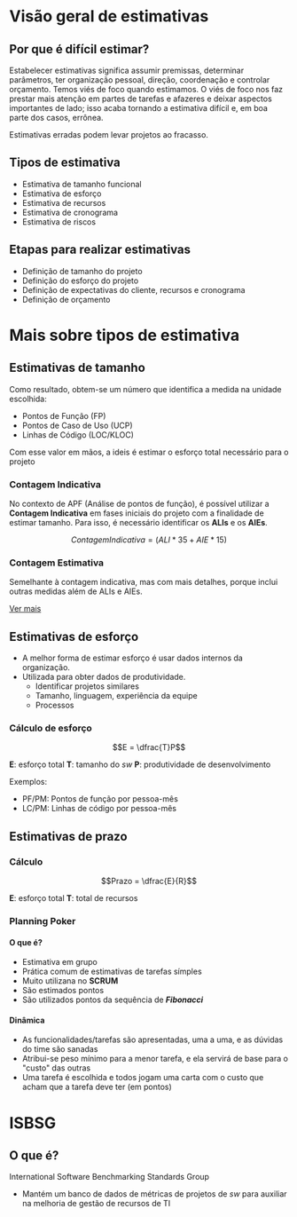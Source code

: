 # Visão geral de estimativas

## Por que é difícil estimar?

Estabelecer estimativas significa assumir premissas, determinar parâmetros, ter organização pessoal, direção, coordenação e controlar orçamento. Temos viés de foco quando estimamos. O viés de foco nos faz prestar mais atenção em partes de tarefas e afazeres e deixar aspectos importantes de lado; isso acaba tornando a estimativa difícil e, em boa parte dos casos, errônea.

Estimativas erradas podem levar projetos ao fracasso.

## Tipos de estimativa

- Estimativa de tamanho funcional
- Estimativa de esforço
- Estimativa de recursos
- Estimativa de cronograma
- Estimativa de riscos

## Etapas para realizar estimativas

- Definição de tamanho do projeto
- Definição do esforço do projeto
- Definição de expectativas do cliente, recursos e cronograma
- Definição de orçamento

# Mais sobre tipos de estimativa

## Estimativas de tamanho

Como resultado, obtem-se um número que identifica a medida na unidade escolhida:

- Pontos de Função (FP)
- Pontos de Caso de Uso (UCP)
- Linhas de Código (LOC/KLOC)

Com esse valor em mãos, a ideis é estimar o esforço total necessário para o projeto

### Contagem Indicativa

No contexto de APF (Análise de pontos de função), é possível utilizar a **Contagem Indicativa** em fases iniciais do projeto com a finalidade de estimar tamanho. Para isso, é necessário identificar os **ALIs** e os **AIEs**.

$$ContagemIndicativa = (ALI*35 + AIE*15)$$

### Contagem Estimativa

Semelhante à contagem indicativa, mas com mais detalhes, porque inclui outras medidas além de ALIs e AIEs.

[Ver mais](https://www.fattocs.com/analise-de-pontos-de-funcao/contagem-antecipada-de-pontos-de-funcao/)

## Estimativas de esforço

- A melhor forma de estimar esforço é usar dados internos da organização.
- Utilizada para obter dados de produtividade.
	- Identificar projetos similares
	- Tamanho, linguagem, experiência da equipe
	- Processos

### Cálculo de esforço

$$E = \dfrac{T}P$$

**E**: esforço total
**T**: tamanho do *sw*
**P**: produtividade de desenvolvimento

Exemplos:
- PF/PM: Pontos de função por pessoa-mês
- LC/PM: Linhas de código por pessoa-mês

## Estimativas de prazo

### Cálculo

$$Prazo = \dfrac{E}{R}$$

**E**: esforço total
**T**: total de recursos

### Planning Poker

#### O que é?

- Estimativa em grupo
- Prática comum de estimativas de tarefas símples
- Muito utilizana no **SCRUM**
- São estimados pontos
- São utilizados pontos da sequência de ***Fibonacci***

#### Dinâmica

- As funcionalidades/tarefas são apresentadas, uma a uma, e as dúvidas do time são sanadas
- Atribui-se peso mínimo para a menor tarefa, e ela servirá de base para o "custo" das outras
- Uma tarefa é escolhida e todos jogam uma carta com o custo que acham que a tarefa deve ter (em pontos)

# ISBSG

## O que é?

International Software Benchmarking Standards Group
- Mantém um banco de dados de métricas de projetos de *sw* para auxiliar na melhoria de gestão de recursos de TI